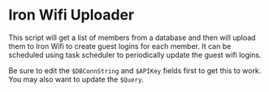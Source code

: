 # Iron Wifi Uploader

This script will get a list of members from a database and then will upload them to Iron Wifi to create guest logins for each member. It can be scheduled using task scheduler to periodically update the guest wifi logins.

Be sure to edit the `$DBConnString` and `$APIKey` fields first to get this to work. You may also want to update the `$Query`.